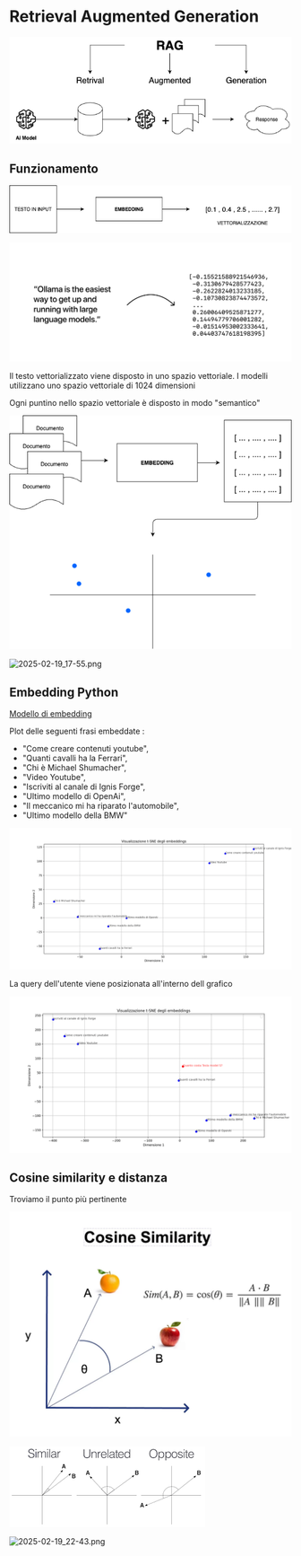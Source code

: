 # Retrieval Augmented Generation


![rag.png](/rag.png)


## Funzionamento


![vettorializzazione.png](/vettorializzazione.png)

![what-are-embeddings.svg](/what-are-embeddings.svg)

Il testo vettorializzato viene disposto in uno spazio vettoriale.
I modelli utilizzano uno spazio vettoriale di 1024 dimensioni

Ogni puntino nello spazio vettoriale è disposto in modo "semantico"

![rag-plot.png](/rag-plot.png)

![2025-02-19_17-55.png](/ollama_rag/2025-02-19_17-55.png)

## Embedding Python

[Modello di embedding](https://huggingface.co/BAAI/bge-m3)

Plot delle seguenti frasi embeddate : 
- "Come creare contenuti youtube",
- "Quanti cavalli ha la Ferrari",
- "Chi è Michael Shumacher",
- "Video Youtube",
- "Iscriviti al canale di Ignis Forge",
- "Ultimo modello di OpenAi",
- "Il meccanico mi ha riparato l'automobile",
- "Ultimo modello della BMW"

![2025-02-19_18-42.png](/2025-02-19_18-42.png)

La query dell'utente viene posizionata all'interno dell grafico 

![2025-02-19_22-25.png](/2025-02-19_22-25.png)

## Cosine similarity e distanza

Troviamo il punto più pertinente

![cosine-similarity.webp](/cosine-similarity.webp)

![download.png](/cosine-similarity-sample.png)

![2025-02-19_22-43.png](/ollama_rag/2025-02-19_22-43.png)

